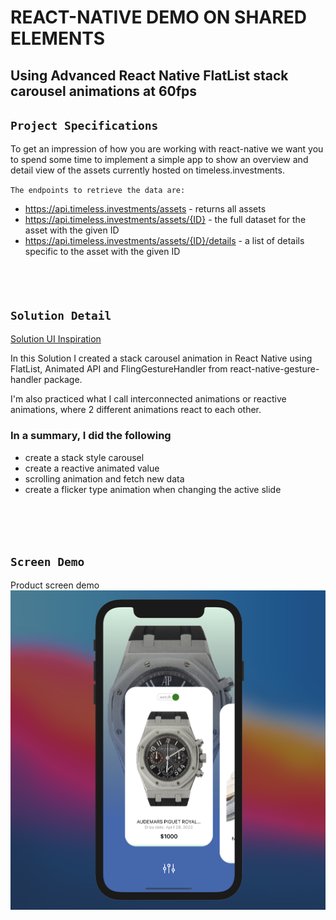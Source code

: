 # REACT-NATIVE DEMO ON SHARED ELEMENTS
## Using Advanced React Native FlatList stack carousel animations at 60fps




## `Project Specifications`
To get an impression of how you are working with react-native we want you to spend some time to implement a simple app to show an overview and detail view of the assets currently hosted on timeless.investments.

`The endpoints to retrieve the data are:`

- https://api.timeless.investments/assets - returns all assets
- https://api.timeless.investments/assets/{ID} - the full dataset for the asset with the given ID
 - https://api.timeless.investments/assets/{ID}/details - a list of details specific to the asset with the given ID
<br/><br/><br/><br/>

## `Solution Detail`

 [Solution UI Inspiration](https://dribbble.com/shots/8257559-Movie-2-0)

In this Solution I created a stack carousel animation in React Native using FlatList, Animated API and FlingGestureHandler from react-native-gesture-handler package.

I'm also practiced what I call interconnected animations or reactive animations, where 2 different animations react to each other.

### In a summary, I did the following
- create a stack style carousel
- create a reactive animated value 
- scrolling animation and fetch new data
- create a flicker type animation when changing the active slide

<br/><br/><br/>
## `Screen Demo`
Product screen demo
![Demo](/src/assets/timelessDemo.png)
